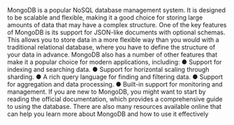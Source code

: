 MongoDB is a popular NoSQL database management system. It is designed to be scalable and flexible, making it a good choice for storing large amounts of data that may have a complex structure. One of the key features of MongoDB is its support for JSON-like documents with optional schemas. This allows you to store data in a more flexible way than you would with a traditional relational database, where you have to define the structure of your data in advance. MongoDB also has a number of other features that make it a popular choice for modern applications, including: 
● Support for indexing and searching data. 
● Support for horizontal scaling through sharding.
● A rich query language for finding and filtering data. 
● Support for aggregation and data processing. 
● Built-in support for monitoring and management.
If you are new to MongoDB, you might want to start by reading the official documentation, which provides a comprehensive guide to using the database. There are also many resources available online that can help you learn more about MongoDB and how to use it effectively